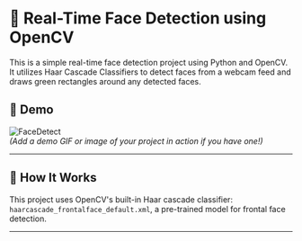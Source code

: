 # 👤 Real-Time Face Detection using OpenCV

This is a simple real-time face detection project using Python and OpenCV. It utilizes Haar Cascade Classifiers to detect faces from a webcam feed and draws green rectangles around any detected faces.

## 📸 Demo

![FaceDetect](demo.gif)  
*(Add a demo GIF or image of your project in action if you have one!)*

---

## 🧠 How It Works

This project uses OpenCV's built-in Haar cascade classifier:  
`haarcascade_frontalface_default.xml`, a pre-trained model for frontal face detection.


---
